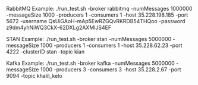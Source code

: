 RabbitMQ Example:
    ./run_test.sh -broker rabbitmq -numMessages 1000000 -messageSize 1000 -producers 1 -consumers 1 -host 35.228.198.185 -port 5672 -username QsUiGAoH-mAp5EwRZGQvRKRDB54THQoo -password z9dm4yhNiWQ3CkX-62DXLg2AXMlJS4EF

STAN Example:
    ./run_test.sh -broker stan -numMessages 5000000 -messageSize 1000 -producers 1 -consumers 1 -host 35.228.62.23 -port 4222 -clusterID stan -topic kian

Kafka Example:
    ./run_test.sh -broker kafka -numMessages 5000000 -messageSize 1000 -producers 3 -consumers 3 -host 35.228.2.67 -port 9094 -topic khalil_kelo